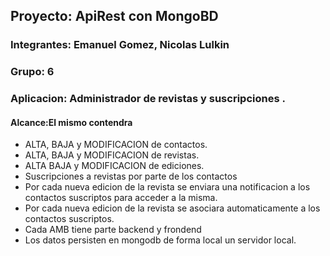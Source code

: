 ## Proyecto: ApiRest con MongoBD 
### Integrantes: Emanuel Gomez, Nicolas Lulkin
### Grupo: 6  
### Aplicacion: Administrador de revistas  y suscripciones . 

#### Alcance:El mismo contendra 
- ALTA, BAJA y MODIFICACION  de contactos.
- ALTA, BAJA y MODIFICACION  de revistas.
- ALTA BAJA y MODIFICACION de ediciones.
- Suscripciones a revistas por parte de los contactos
- Por cada nueva edicion de la revista  se enviara una notificacion a los contactos suscriptos para acceder a la misma.
- Por cada nueva edicion de la revista se asociara automaticamente a los contactos suscriptos.
- Cada AMB tiene parte backend y frondend
- Los datos persisten en mongodb de forma local un servidor local. 




